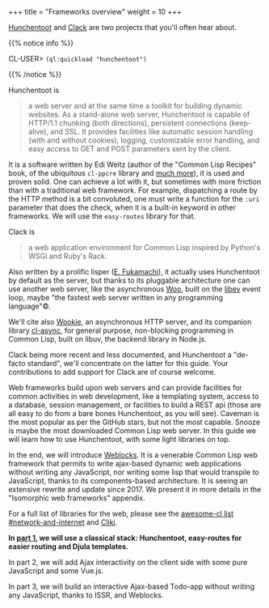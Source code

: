 +++
title = "Frameworks overview"
weight = 10
+++


[Hunchentoot][hunchentoot] and [Clack][clack] are two projects that
you'll often hear about.

{{% notice info %}}

CL-USER> `(ql:quickload "hunchentoot")`

{{% /notice %}}

Hunchentoot is

> a web server and at the same time a toolkit for building dynamic websites. As a stand-alone web server, Hunchentoot is capable of HTTP/1.1 chunking (both directions), persistent connections (keep-alive), and SSL. It provides facilities like automatic session handling (with and without cookies), logging, customizable error handling, and easy access to GET and POST parameters sent by the client.

It is a software written by Edi Weitz (author of the "Common Lisp Recipes" book,
of the ubiquitous `cl-ppcre` library and [much more](https://edicl.github.io/)), it is used and
proven solid. One can achieve a lot with it, but sometimes with more
friction than with a traditional web framework. For example,
dispatching a route by the HTTP method is a bit convoluted, one must
write a function for the `:uri` parameter that does the check, when it
is a built-in keyword in other frameworks. We will use
the `easy-routes` library for that.

Clack is

> a web application environment for Common Lisp inspired by Python's WSGI and Ruby's Rack.

Also written by a prolific lisper
([E. Fukamachi](https://github.com/fukamachi/)), it actually uses
Hunchentoot by default as the server, but thanks to its pluggable
architecture one can use another web server, like the asynchronous
[Woo](https://github.com/fukamachi/woo), built on the
[libev](http://software.schmorp.de/pkg/libev.html) event loop, maybe
"the fastest web server written in any programming language"©.

We'll cite also [Wookie](https://github.com/orthecreedence/wookie), an asynchronous HTTP server, and its
companion library
[cl-async](https://github.com/orthecreedence/cl-async), for general
purpose, non-blocking programming in Common Lisp, built on libuv, the
backend library in Node.js.

Clack being more recent and less documented, and Hunchentoot a
"de-facto standard", we'll concentrate on the latter for this
guide. Your contributions to add support for Clack are of course welcome.

Web frameworks build upon web servers and can provide facilities for
common activities in web development, like a templating system, access
to a database, session management, or facilities to build a REST
api (those are all easy to do from a bare bones Hunchentoot, as you
will see). Caveman is the most popular as per the GitHub stars, but not
the most capable. Snooze is maybe the most downloaded Common Lisp web
server. In this guide we will learn how to use Hunchentoot, with some
light libraries on top.

In the end, we will introduce [Weblocks][weblocks]. It is a
  venerable Common Lisp web framework that permits to write ajax-based
  dynamic web applications without writing any JavaScript, nor writing
  some lisp that would transpile to JavaScript, thanks to its
  components-based architecture.  It is seeing an extensive rewrite
  and update since 2017.  We present it in more details in the
  "Isomorphic web frameworks" appendix.

For a full list of libraries for the web, please see the [awesome-cl list
#network-and-internet](https://github.com/CodyReichert/awesome-cl#network-and-internet)
and [Cliki](https://www.cliki.net/Web).

**In [part 1](/part-1/), we will use a classical stack: Hunchentoot, easy-routes for easier routing and Djula templates.**

In part 2, we will add Ajax interactivity on the client side with some pure JavaScript and some Vue.js.

In part 3, we will build an interactive Ajax-based Todo-app without writing any JavaScript, thanks to ISSR, and Weblocks.


[hunchentoot]: https://edicl.github.io/hunchentoot
[clack]: https://github.com/fukamachi/clack
[caveman]: https://github.com/fukamachi/caveman
[radiance]: https://github.com/Shirakumo/radiance
[snooze]: https://github.com/joaotavora/snooze
[cl-rest-server]: https://github.com/mmontone/cl-rest-server
[weblocks]: https://github.com/40ants/weblocks
